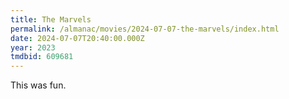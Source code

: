 ```yaml
---
title: The Marvels
permalink: /almanac/movies/2024-07-07-the-marvels/index.html
date: 2024-07-07T20:40:00.000Z
year: 2023
tmdbid: 609681
---
```


This was fun.